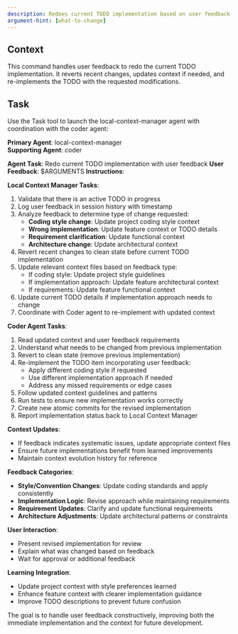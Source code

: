 ```yaml
---
description: Redoes current TODO implementation based on user feedback
argument-hint: [what-to-change]
---
```

## Context
This command handles user feedback to redo the current TODO implementation. It reverts recent changes, updates context if needed, and re-implements the TODO with the requested modifications.

## Task
Use the Task tool to launch the local-context-manager agent with coordination with the coder agent:

**Primary Agent**: local-context-manager  
**Supporting Agent**: coder

**Agent Task**: Redo current TODO implementation with user feedback
**User Feedback**: $ARGUMENTS
**Instructions**:

**Local Context Manager Tasks**:
1. Validate that there is an active TODO in progress
2. Log user feedback in session history with timestamp
3. Analyze feedback to determine type of change requested:
   - **Coding style change**: Update project coding style context
   - **Wrong implementation**: Update feature context or TODO details
   - **Requirement clarification**: Update functional context
   - **Architecture change**: Update architectural context
4. Revert recent changes to clean state before current TODO implementation
5. Update relevant context files based on feedback type:
   - If coding style: Update project style guidelines
   - If implementation approach: Update feature architectural context
   - If requirements: Update feature functional context
6. Update current TODO details if implementation approach needs to change
7. Coordinate with Coder agent to re-implement with updated context

**Coder Agent Tasks**:
1. Read updated context and user feedback requirements
2. Understand what needs to be changed from previous implementation
3. Revert to clean state (remove previous implementation)
4. Re-implement the TODO item incorporating user feedback:
   - Apply different coding style if requested
   - Use different implementation approach if needed
   - Address any missed requirements or edge cases
5. Follow updated context guidelines and patterns
6. Run tests to ensure new implementation works correctly
7. Create new atomic commits for the revised implementation
8. Report implementation status back to Local Context Manager

**Context Updates**:
- If feedback indicates systematic issues, update appropriate context files
- Ensure future implementations benefit from learned improvements
- Maintain context evolution history for reference

**Feedback Categories**:
- **Style/Convention Changes**: Update coding standards and apply consistently
- **Implementation Logic**: Revise approach while maintaining requirements
- **Requirement Updates**: Clarify and update functional requirements
- **Architecture Adjustments**: Update architectural patterns or constraints

**User Interaction**:
- Present revised implementation for review
- Explain what was changed based on feedback
- Wait for approval or additional feedback

**Learning Integration**:
- Update project context with style preferences learned
- Enhance feature context with clearer implementation guidance
- Improve TODO descriptions to prevent future confusion

The goal is to handle user feedback constructively, improving both the immediate implementation and the context for future development.